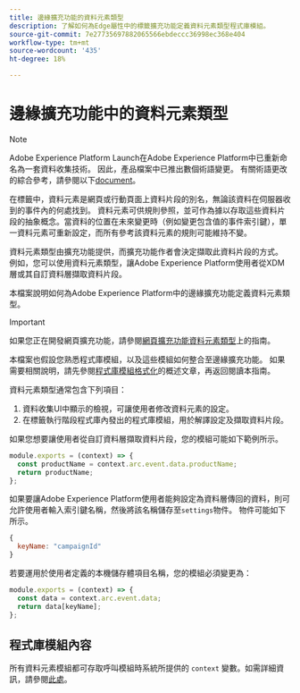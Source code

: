 ```yaml
---
title: 邊緣擴充功能的資料元素類型
description: 了解如何為Edge屬性中的標籤擴充功能定義資料元素類型程式庫模組。
source-git-commit: 7e27735697882065566ebdeccc36998ec368e404
workflow-type: tm+mt
source-wordcount: '435'
ht-degree: 18%

---
```


# 邊緣擴充功能中的資料元素類型

>[!NOTE]
>
>Adobe Experience Platform Launch在Adobe Experience Platform中已重新命名為一套資料收集技術。 因此，產品檔案中已推出數個術語變更。 有關術語更改的綜合參考，請參閱以下[document](../../term-updates.md)。

在標籤中，資料元素是網頁或行動頁面上資料片段的別名，無論該資料在伺服器收到的事件內的何處找到。 資料元素可供規則參照，並可作為據以存取這些資料片段的抽象概念。當資料的位置在未來變更時（例如變更包含值的事件索引鍵），單一資料元素可重新設定，而所有參考該資料元素的規則可能維持不變。

資料元素類型由擴充功能提供，而擴充功能作者會決定擷取此資料片段的方式。 例如，您可以使用資料元素類型，讓Adobe Experience Platform使用者從XDM層或其自訂資料層擷取資料片段。

本檔案說明如何為Adobe Experience Platform中的邊緣擴充功能定義資料元素類型。

>[!IMPORTANT]
>
>如果您正在開發網頁擴充功能，請參閱[網頁擴充功能資料元素類型](../web/data-element-types.md)上的指南。
>
>本檔案也假設您熟悉程式庫模組，以及這些模組如何整合至邊緣擴充功能。 如果需要相關說明，請先參閱[程式庫模組格式化](./format.md)的概述文章，再返回閱讀本指南。

資料元素類型通常包含下列項目：

1. 資料收集UI中顯示的檢視，可讓使用者修改資料元素的設定。
2. 在標籤執行階段程式庫內發出的程式庫模組，用於解譯設定及擷取資料片段。

如果您想要讓使用者從自訂資料層擷取資料片段，您的模組可能如下範例所示。

```js
module.exports = (context) => {
  const productName = context.arc.event.data.productName;
  return productName;
};
```

如果要讓Adobe Experience Platform使用者能夠設定為資料層傳回的資料，則可允許使用者輸入索引鍵名稱，然後將該名稱儲存至`settings`物件。 物件可能如下所示。

```js
{
  keyName: "campaignId"
}
```

若要運用於使用者定義的本機儲存體項目名稱，您的模組必須變更為：

```js
module.exports = (context) => {
  const data = context.arc.event.data;
  return data[keyName];
};
```

## 程式庫模組內容

所有資料元素模組都可存取呼叫模組時系統所提供的 `context` 變數。如需詳細資訊，請參閱[此處](./context.md)。
